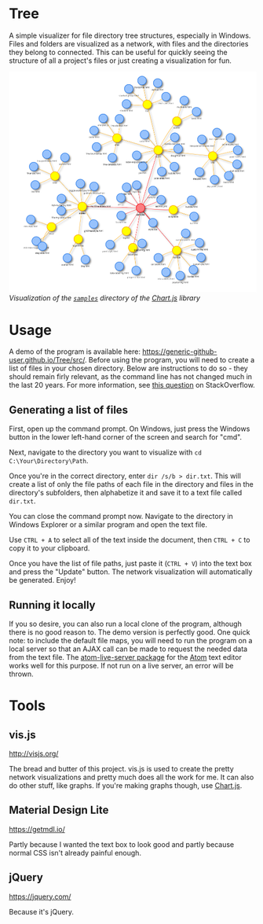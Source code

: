 # Tree

A simple visualizer for file directory tree structures, especially in Windows. Files and folders are visualized as a network, with files and the directories they belong to connected. This can be useful for quickly seeing the structure of all a project's files or just creating a visualization for fun.

![Example file visualization](./3.PNG)
*Visualization of the [`samples`](https://github.com/chartjs/Chart.js/tree/master/samples) directory of the [Chart.js](https://www.chartjs.org/) library*

# Usage

A demo of the program is available here: https://generic-github-user.github.io/Tree/src/. Before using the program, you will need to create a list of files in your chosen directory. Below are instructions to do so - they should remain firly relevant, as the command line has not changed much in the last 20 years. For more information, see [this question](https://stackoverflow.com/questions/15214486/command-to-list-all-files-in-a-folder-as-well-as-sub-folders-in-windows) on StackOverflow.

## Generating a list of files

First, open up the command prompt. On Windows, just press the Windows button in the lower left-hand corner of the screen and search for "cmd".

Next, navigate to the directory you want to visualize with `cd C:\Your\Directory\Path`.

Once you're in the correct directory, enter `dir /s/b > dir.txt`. This will create a list of only the file paths of each file in the directory and files in the directory's subfolders, then alphabetize it and save it to a text file called `dir.txt`.

You can close the command prompt now. Navigate to the directory in Windows Explorer or a similar program and open the text file.

Use `CTRL + A` to select all of the text inside the document, then `CTRL + C` to copy it to your clipboard.

Once you have the list of file paths, just paste it (`CTRL + V`) into the text box and press the "Update" button. The network visualization will automatically be generated. Enjoy!

## Running it locally

If you so desire, you can also run a local clone of the program, although there is no good reason to. The demo version is perfectly good. One quick note: to include the default file maps, you will need to run the program on a local server so that an AJAX call can be made to request the needed data from the text file. The [atom-live-server package](https://atom.io/packages/atom-live-server) for the [Atom](https://atom.io/) text editor works well for this purpose. If not run on a live server, an error will be thrown.

# Tools

## vis.js
http://visjs.org/

The bread and butter of this project. vis.js is used to create the pretty network visualizations and pretty much does all the work for me. It can also do other stuff, like graphs. If you're making graphs though, use [Chart.js](https://getmdl.io/).

## Material Design Lite
https://getmdl.io/

Partly because I wanted the text box to look good and partly because normal CSS isn't already painful enough.

## jQuery
https://jquery.com/

Because it's jQuery.
